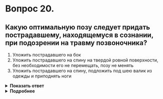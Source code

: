 # Вопрос 20.

## Какую оптимальную позу следует придать пострадавшему, находящемуся в сознании, при подозрении на травму позвоночника?

1. Уложить пострадавшего на бок
2. Уложить пострадавшего на спину на твердой ровной поверхности, без необходимости его не перемещать, позу не менять
3. Уложить пострадавшего на спину, подложить под шею валик из одежды и приподнять ноги

<details>
<summary><b>Показать ответ</b></summary>
Правильный ответ: 2
</details>
<details>
<summary><b>Подробнее</b></summary>
Правильный ответ - «пострадавшего не перемещать, позу не менять».
</details>
